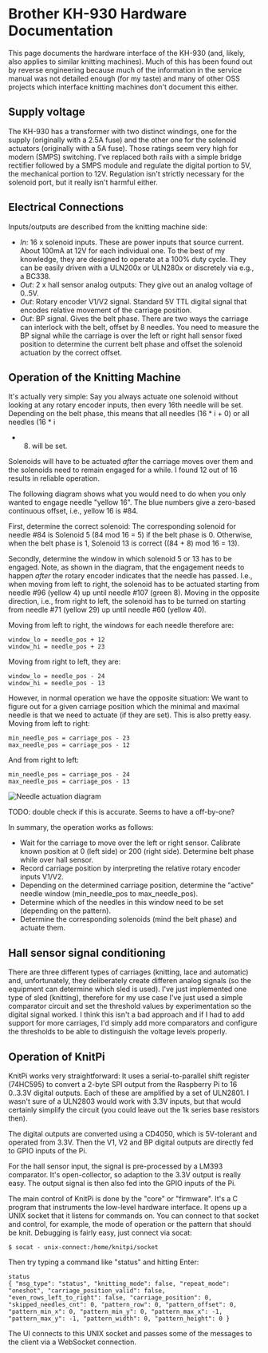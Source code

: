 # Brother KH-930 Hardware Documentation
This page documents the hardware interface of the KH-930 (and, likely, also
applies to similar knitting machines). Much of this has been found out by
reverse engineering because much of the information in the service manual was
not detailed enough (for my taste) and many of other OSS projects which
interface knitting machines don't document this either.


## Supply voltage
The KH-930 has a transformer with two distinct windings, one for the supply
(originally with a 2.5A fuse) and the other one for the solenoid actuators
(originally with a 5A fuse).  Those ratings seem very high for modern (SMPS)
switching. I've replaced both rails with a simple bridge rectifier followed by
a SMPS module and regulate the digital portion to 5V, the mechanical portion to
12V. Regulation isn't strictly necessary for the solenoid port, but it really
isn't harmful either.


## Electrical Connections
Inputs/outputs are described from the knitting machine side:

  * *In*: 16 x solenoid inputs. These are power inputs that source current. About
    100mA at 12V for each individual one. To the best of my knowledge, they are
    designed to operate at a 100% duty cycle. They can be easily driven with a
    ULN200x or ULN280x or discretely via e.g., a BC338.
  * *Out*: 2 x hall sensor analog outputs: They give out an analog voltage of 0..5V.
  * *Out*: Rotary encoder V1/V2 signal. Standard 5V TTL digital signal that
    encodes relative movement of the carriage position.
  * *Out*: BP signal. Gives the belt phase. There are two ways the carriage can
    interlock with the belt, offset by 8 needles. You need to measure the BP
    signal while the carriage is over the left or right hall sensor fixed position
    to determine the current belt phase and offset the solenoid actuation by the
    correct offset.


## Operation of the Knitting Machine
It's actually very simple: Say you always actuate one solenoid without looking
at any rotary encoder inputs, then every 16th needle will be set. Depending on
the belt phase, this means that all needles (16 * i + 0) or all needles (16 * i
+ 8) will be set.

Solenoids will have to be actuated *after* the carriage moves over them and the
solenoids need to remain engaged for a while. I found 12 out of 16 results in
reliable operation.

The following diagram shows what you would need to do when you only wanted to
engage needle "yellow 16". The blue numbers give a zero-based continuous
offset, i.e., yellow 16 is #84.

First, determine the correct solenoid: The corresponding solenoid for needle #84
is Solenoid 5 (84 mod 16 = 5) if the belt phase is 0. Otherwise, when the belt
phase is 1, Solenoid 13 is correct ((84 + 8) mod 16 = 13).

Secondly, determine the window in which solenoid 5 or 13 has to be engaged.
Note, as shown in the diagram, that the engagement needs to happen *after* the
rotary encoder indicates that the needle has passed. I.e., when moving from
left to right, the solenoid has to be actuated starting from needle #96 (yellow
4) up until needle #107 (green 8). Moving in the opposite direction, i.e., from
right to left, the solenoid has to be turned on starting from needle #71
(yellow 29) up until needle #60 (yellow 40).

Moving from left to right, the windows for each needle therefore are:

```
window_lo = needle_pos + 12
window_hi = needle_pos + 23
```

Moving from right to left, they are:

```
window_lo = needle_pos - 24
window_hi = needle_pos - 13
```

However, in normal operation we have the opposite situation: We want to figure
out for a given carriage position which the minimal and maximal needle is that
we need to actuate (if they are set). This is also pretty easy. Moving from
left to right:

```
min_needle_pos = carriage_pos - 23
max_needle_pos = carriage_pos - 12
```

And from right to left:

```
min_needle_pos = carriage_pos - 24
max_needle_pos = carriage_pos - 13
```

![Needle actuation diagram](https://raw.githubusercontent.com/johndoe31415/knitpi/master/docs/needle_actuation.svg?sanitize=true)

TODO: double check if this is accurate. Seems to have a off-by-one?


In summary, the operation works as follows:

  * Wait for the carriage to move over the left or right sensor. Calibrate
    known position at 0 (left side) or 200 (right side). Determine belt phase
    while over hall sensor.
  * Record carriage position by interpreting the relative rotary encoder inputs
    V1/V2.
  * Depending on the determined carriage position, determine the "active"
    needle window (min_needle_pos to max_needle_pos).
  * Determine which of the needles in this window need to be set (depending on
    the pattern).
  * Determine the corresponding solenoids (mind the belt phase) and actuate them.


## Hall sensor signal conditioning
There are three different types of carriages (knitting, lace and automatic)
and, unfortunately, they deliberately create differen analog signals (so the
equipment can determine which sled is used). I've just implemented one type of
sled (knitting), therefore for my use case I've just used a simple comparator
circuit and set the threshold values by experimentation so the digital signal
worked. I think this isn't a bad approach and if I had to add support for more
carriages, I'd simply add more comparators and configure the thresholds to be
able to distinguish the voltage levels properly.


## Operation of KnitPi
KnitPi works very straightforward: It uses a serial-to-parallel shift register
(74HC595) to convert a 2-byte SPI output from the Raspberry Pi to 16 0..3.3V
digital outputs. Each of these are amplified by a set of ULN2801. I wasn't sure
of a ULN2803 would work with 3.3V inputs, but that would certainly simplify the
circuit (you could leave out the 1k series base resistors then).

The digital outputs are converted using a CD4050, which is 5V-tolerant and
operated from 3.3V. Then the V1, V2 and BP digital outputs are directly fed to
GPIO inputs of the Pi.

For the hall sensor input, the signal is pre-processed by a LM393 comparator.
It's open-collector, so adaption to the 3.3V output is really easy. The output
signal is then also fed into the GPIO inputs of the Pi.

The main control of KnitPi is done by the "core" or "firmware". It's a C
program that instruments the low-level hardware interface.  It opens up a UNIX
socket that it listens for commands on. You can connect to that socket and
control, for example, the mode of operation or the pattern that should be knit.
Debugging is fairly easy, just connect via socat:

```
$ socat - unix-connect:/home/knitpi/socket
```

Then try typing a command like "status" and hitting Enter:

```
status
{ "msg_type": "status", "knitting_mode": false, "repeat_mode": "oneshot", "carriage_position_valid": false, "even_rows_left_to_right": false, "carriage_position": 0, "skipped_needles_cnt": 0, "pattern_row": 0, "pattern_offset": 0, "pattern_min_x": 0, "pattern_min_y": 0, "pattern_max_x": -1, "pattern_max_y": -1, "pattern_width": 0, "pattern_height": 0 }
```

The UI connects to this UNIX socket and passes some of the messages to the
client via a WebSocket connection.
